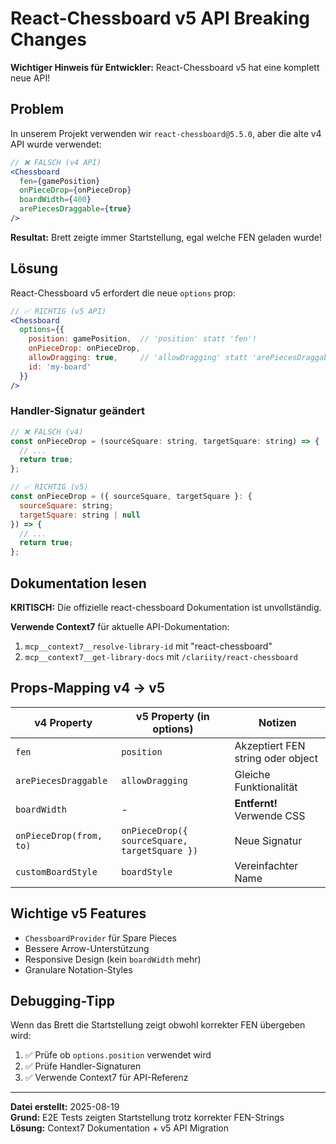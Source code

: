 # React-Chessboard v5 API Breaking Changes

**Wichtiger Hinweis für Entwickler:** React-Chessboard v5 hat eine komplett neue API!

## Problem

In unserem Projekt verwenden wir `react-chessboard@5.5.0`, aber die alte v4 API wurde verwendet:

```jsx
// ❌ FALSCH (v4 API)
<Chessboard
  fen={gamePosition}
  onPieceDrop={onPieceDrop}
  boardWidth={400}
  arePiecesDraggable={true}
/>
```

**Resultat:** Brett zeigte immer Startstellung, egal welche FEN geladen wurde!

## Lösung

React-Chessboard v5 erfordert die neue `options` prop:

```jsx
// ✅ RICHTIG (v5 API)
<Chessboard
  options={{
    position: gamePosition,  // 'position' statt 'fen'!
    onPieceDrop: onPieceDrop,
    allowDragging: true,     // 'allowDragging' statt 'arePiecesDraggable'
    id: 'my-board'
  }}
/>
```

### Handler-Signatur geändert

```jsx
// ❌ FALSCH (v4)
const onPieceDrop = (sourceSquare: string, targetSquare: string) => {
  // ...
  return true;
};

// ✅ RICHTIG (v5)  
const onPieceDrop = ({ sourceSquare, targetSquare }: { 
  sourceSquare: string; 
  targetSquare: string | null 
}) => {
  // ...
  return true;
};
```

## Dokumentation lesen

**KRITISCH:** Die offizielle react-chessboard Dokumentation ist unvollständig. 

**Verwende Context7** für aktuelle API-Dokumentation:
1. `mcp__context7__resolve-library-id` mit "react-chessboard"  
2. `mcp__context7__get-library-docs` mit `/clariity/react-chessboard`

## Props-Mapping v4 → v5

| v4 Property | v5 Property (in options) | Notizen |
|-------------|--------------------------|---------|
| `fen` | `position` | Akzeptiert FEN string oder object |
| `arePiecesDraggable` | `allowDragging` | Gleiche Funktionalität |
| `boardWidth` | - | **Entfernt!** Verwende CSS |
| `onPieceDrop(from, to)` | `onPieceDrop({ sourceSquare, targetSquare })` | Neue Signatur |
| `customBoardStyle` | `boardStyle` | Vereinfachter Name |

## Wichtige v5 Features

- `ChessboardProvider` für Spare Pieces
- Bessere Arrow-Unterstützung  
- Responsive Design (kein `boardWidth` mehr)
- Granulare Notation-Styles

## Debugging-Tipp

Wenn das Brett die Startstellung zeigt obwohl korrekter FEN übergeben wird:
1. ✅ Prüfe ob `options.position` verwendet wird
2. ✅ Prüfe Handler-Signaturen  
3. ✅ Verwende Context7 für API-Referenz

---

**Datei erstellt:** 2025-08-19  
**Grund:** E2E Tests zeigten Startstellung trotz korrekter FEN-Strings  
**Lösung:** Context7 Dokumentation + v5 API Migration